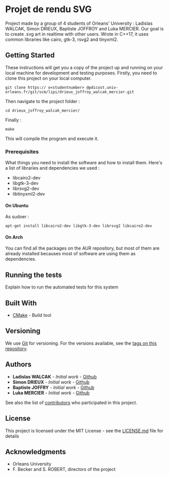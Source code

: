 # Projet de rendu SVG

Project made by a group of 4 students of Orleans' University : Ladislas WALCAK, Simon DRIEUX, Baptiste JOFFROY and Luka MERCIER. Our goal is to create .svg art in realtime with other users. Wrote in C++17, it uses common libraries like cairo, gtk-3, rsvg2 and tinyxml2.

## Getting Started

These instructions will get you a copy of the project up and running on your local machine for development and testing purposes.
Firstly, you need to clone this project on your local computer.

```
git clone https:// o<studentnumber> @pdicost.univ-orleans.fr/git/scm/lipi/drieux_joffroy_walcak_mercier.git
```
Then navigate to the project folder :
```
cd drieux_joffroy_walcak_mercier/
```

Finally :
```
make
```
This will compile the program and execute it.



### Prerequisites

What things you need to install the software and how to install them.
Here's a list of libraries and dependencies we used :

* libcairo2-dev
* libgtk-3-dev
* librsvg2-dev
* libtinyxml2-dev

#### On Ubuntu

As sudoer :

```
apt-get install libcairo2-dev libgtk-3-dev librsvg2 libcairo2-dev
```

#### On Arch

You can find all the packages on the AUR repository, but most of them are already installed becauses most of software are using them as dependencies.


## Running the tests

Explain how to run the automated tests for this system

## Built With

* [CMake](https://cmake.org/) - Build tool

## Versioning

We use [Git](https://git-scm.com/) for versioning. For the versions available, see the [tags on this repository](https://github.com/your/project/tags).

## Authors

* **Ladislas WALCAK** - *Initial work* - [Github](https://github.com/)
* **Simon DRIEUX** - *Initial work* - [Github](https://github.com/SimonDr18)
* **Baptiste JOFFRY** - *Initial work* - [Github](https://github.com/)
* **Luka MERCIER** - *Initial work* - [Github](https://github.com/)

See also the list of [contributors](https://github.com/your/project/contributors) who participated in this project.

## License

This project is licensed under the MIT License - see the [LICENSE.md](LICENSE.md) file for details

## Acknowledgments

* Orleans University
* F. Becker and S. ROBERT, directors of the project

